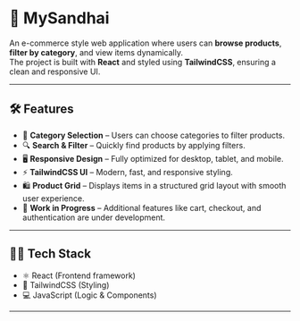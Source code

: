 # 🛒 MySandhai

An e-commerce style web application where users can **browse products**, **filter by category**, and view items dynamically.  
The project is built with **React** and styled using **TailwindCSS**, ensuring a clean and responsive UI.  

---

## 🛠️ Features

- 📂 **Category Selection** – Users can choose categories to filter products.  
- 🔍 **Search & Filter** – Quickly find products by applying filters.  
- 🖥️ **Responsive Design** – Fully optimized for desktop, tablet, and mobile.  
- ⚡ **TailwindCSS UI** – Modern, fast, and responsive styling.  
- 🛍️ **Product Grid** – Displays items in a structured grid layout with smooth user experience.  
- 🚧 **Work in Progress** – Additional features like cart, checkout, and authentication are under development.  

---

## 🧑‍💻 Tech Stack

- ⚛️ React (Frontend framework)  
- 🎨 TailwindCSS (Styling)  
- 💻 JavaScript (Logic & Components)  

---
